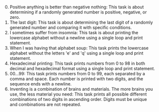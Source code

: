 0. Positive anything is better than negative nothing: This task is about determining if a randomly generated number is positive, negative, or zero.
1. The last digit: This task is about determining the last digit of a randomly generated number and comparing it with specific conditions.
2. I sometimes suffer from insomnia: This task is about printing the lowercase alphabet without a newline using a single loop and print statement.
3. When I was having that alphabet soup: This task prints the lowercase alphabet without the letters 'e' and 'q' using a single loop and print statement.
4. Hexadecimal printing: This task prints numbers from 0 to 98 in both decimal and hexadecimal format using a single loop and print statement.
5. 00...99: This task prints numbers from 0 to 99, each separated by a comma and space. Each number is printed with two digits, and the sequence ends with a newline.
6. Inventing is a combination of brains and materials. The more brains you use, the less material you need: This task prints all possible different combinations of two digits in ascending order. Digits must be unique and combinations are not repeated.
